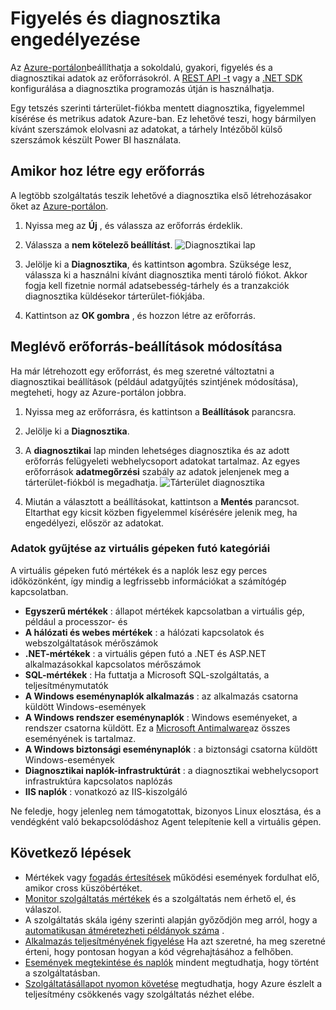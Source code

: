 <properties
    pageTitle="Engedélyezés figyelemmel kísérésére és a diagnosztikai Microsoft Azure-ban |} Microsoft Azure "
    description="Megtudhatja, hogy miként állíthatja be az Azure-ban az erőforrások diagnosztika."
    authors="rboucher"
    manager="carolz"
    editor=""
    services="monitoring-and-diagnostics"
    documentationCenter="monitoring-and-diagnostics"/>

<tags
    ms.service="monitoring-and-diagnostics"
    ms.workload="na"
    ms.tgt_pltfrm="na"
    ms.devlang="na"
    ms.topic="article"
    ms.date="09/08/2015"
    ms.author="robb"/>

# <a name="enable-monitoring-and-diagnostics"></a>Figyelés és diagnosztika engedélyezése

Az [Azure-portálon](https://portal.azure.com)beállíthatja a sokoldalú, gyakori, figyelés és a diagnosztikai adatok az erőforrásokról. A [REST API -t](https://msdn.microsoft.com/library/azure/dn931932.aspx) vagy a [.NET SDK](https://www.nuget.org/packages/Microsoft.Azure.Insights/) konfigurálása a diagnosztika programozás útján is használhatja.

Egy tetszés szerinti tárterület-fiókba mentett diagnosztika, figyelemmel kísérése és metrikus adatok Azure-ban. Ez lehetővé teszi, hogy bármilyen kívánt szerszámok elolvasni az adatokat, a tárhely Intézőből külső szerszámok készült Power BI használata.

## <a name="when-you-create-a-resource"></a>Amikor hoz létre egy erőforrás

A legtöbb szolgáltatás teszik lehetővé a diagnosztika első létrehozásakor őket az [Azure-portálon](https://portal.azure.com).

1. Nyissa meg az **Új** , és válassza az erőforrás érdeklik.

2. Válassza a **nem kötelező beállítást**.
    ![Diagnosztikai lap](./media/insights-how-to-use-diagnostics/Insights_CreateTime.png)

3. Jelölje ki a **Diagnosztika**, és kattintson **a**gombra. Szüksége lesz, válassza ki a használni kívánt diagnosztika menti tároló fiókot. Akkor fogja kell fizetnie normál adatsebesség-tárhely és a tranzakciók diagnosztika küldésekor tárterület-fiókjába.

4. Kattintson az **OK gombra** , és hozzon létre az erőforrás.

## <a name="change-settings-for-an-existing-resource"></a>Meglévő erőforrás-beállítások módosítása

Ha már létrehozott egy erőforrást, és meg szeretné változtatni a diagnosztikai beállítások (például adatgyűjtés szintjének módosítása), megteheti, hogy az Azure-portálon jobbra.

1. Nyissa meg az erőforrásra, és kattintson a **Beállítások** parancsra.

2. Jelölje ki a **Diagnosztika**.

3. A **diagnosztikai** lap minden lehetséges diagnosztika és az adott erőforrás felügyeleti webhelycsoport adatokat tartalmaz. Az egyes erőforrások **adatmegőrzési** szabály az adatok jelenjenek meg a tárterület-fiókból is megadhatja.
    ![Tárterület diagnosztika](./media/insights-how-to-use-diagnostics/Insights_StorageDiagnostics.png)

4. Miután a választott a beállításokat, kattintson a **Mentés** parancsot. Eltarthat egy kicsit közben figyelemmel kísérésére jelenik meg, ha engedélyezi, először az adatokat.

### <a name="categories-of-data-collection-for-virtual-machines"></a>Adatok gyűjtése az virtuális gépeken futó kategóriái
A virtuális gépeken futó mértékek és a naplók lesz egy perces időközönként, így mindig a legfrissebb információkat a számítógép kapcsolatban.

- **Egyszerű mértékek** : állapot mértékek kapcsolatban a virtuális gép, például a processzor- és
- **A hálózati és webes mértékek** : a hálózati kapcsolatok és webszolgáltatások mérőszámok
- **.NET-mértékek** : a virtuális gépen futó a .NET és ASP.NET alkalmazásokkal kapcsolatos mérőszámok
- **SQL-mértékek** : Ha futtatja a Microsoft SQL-szolgáltatás, a teljesítménymutatók
- **A Windows eseménynaplók alkalmazás** : az alkalmazás csatorna küldött Windows-események
- **A Windows rendszer eseménynaplók** : Windows eseményeket, a rendszer csatorna küldött. Ez a [Microsoft Antimalware](http://go.microsoft.com/fwlink/?LinkID=404171&clcid=0x409)az összes eseményének is tartalmaz.
- **A Windows biztonsági eseménynaplók** : a biztonsági csatorna küldött Windows-események
- **Diagnosztikai naplók-infrastruktúrát** : a diagnosztikai webhelycsoport infrastruktúra kapcsolatos naplózás
- **IIS naplók** : vonatkozó az IIS-kiszolgáló

Ne feledje, hogy jelenleg nem támogatottak, bizonyos Linux elosztása, és a vendégként való bekapcsolódáshoz Agent telepítenie kell a virtuális gépen.

## <a name="next-steps"></a>Következő lépések

* Mértékek vagy [fogadás értesítések](insights-receive-alert-notifications.md) működési események fordulhat elő, amikor cross küszöbértéket.
* [Monitor szolgáltatás mértékek](insights-how-to-customize-monitoring.md) és a szolgáltatás nem érhető el, és válaszol.
* A szolgáltatás skála igény szerinti alapján győződjön meg arról, hogy a [automatikusan átméretezheti példányok száma](insights-how-to-scale.md) .
* [Alkalmazás teljesítményének figyelése](../application-insights/app-insights-azure-web-apps.md) Ha azt szeretné, ha meg szeretné érteni, hogy pontosan hogyan a kód végrehajtásához a felhőben.
* [Események megtekintése és naplók](insights-debugging-with-events.md) mindent megtudhatja, hogy történt a szolgáltatásban.
* [Szolgáltatásállapot nyomon követése](insights-service-health.md) megtudhatja, hogy Azure észlelt a teljesítmény csökkenés vagy szolgáltatás nézhet elébe.
